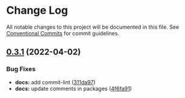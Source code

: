 # Change Log

All notable changes to this project will be documented in this file.
See [Conventional Commits](https://conventionalcommits.org) for commit guidelines.

## [0.3.1](https://github.com/PrianiKate/priani-kate-ds.e/compare/v0.3.0...v0.3.1) (2022-04-02)


### Bug Fixes

* **docs:** add commit-lint ([311da97](https://github.com/PrianiKate/priani-kate-ds.e/commit/311da9799b82b015715b9371fcb3bcc51cc1e4c7))
* **docs:** update comments in packages ([4f6fa91](https://github.com/PrianiKate/priani-kate-ds.e/commit/4f6fa913a3baaac67ef849fcd50a502a82076639))
